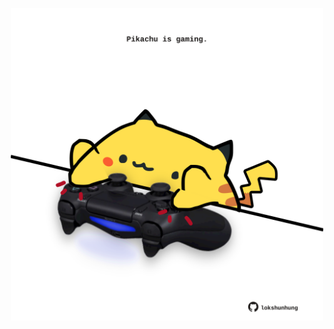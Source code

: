 <!-- built at 02/09/2023, 09:00:45 UTC -->
<p align="center">
  <img width="500" height="500" src="./ReadmeImage.svg">
</p>

